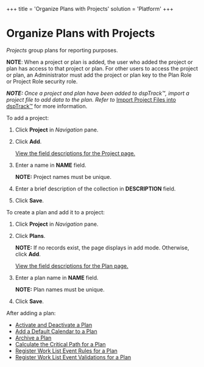 +++
title = 'Organize Plans with Projects'
solution = 'Platform'
+++

# Organize Plans with Projects

*Projects* group plans for reporting purposes.

<span style="font-weight: bold;">NOTE</span>: When a project or plan is
added, the user who added the project or plan has access to that project
or plan. For other users to access the project or plan, an Administrator
must add the project or plan key to the Plan Role or Project Role
security role.

*<span style="font-weight: bold;">NOTE:</span> Once a project and plan
have been added to dspTrack™, import a project file to add data to the
plan. Refer to* [Import Project Files into
dspTrack™](Import_Project_Files_into_dspTrack) for more
information.

To add a project:

1.  Click **Project** in *Navigation* pane.

2.  Click **Add**.
    
    [View the field descriptions for the Project
    page.](../Page_Desc/Project_)

3.  Enter a name in **NAME** field.
    
    **NOTE:** Project names must be unique.

4.  Enter a brief description of the collection in **DESCRIPTION**
    field.

5.  Click **Save**.

To create a plan and add it to a project:

1.  Click **Project** in *Navigation* pane.

2.  Click **Plans**.
    
    **NOTE:** If no records exist, the page displays in add mode.
    Otherwise, click **<span>Add</span>**.
    
    [View the field descriptions for the Plan
    page.](../Page_Desc/Plan_H)

3.  Enter a plan name in **NAME** field.
    
    **NOTE:** Plan names must be unique.

4.  Click **Save**.

After adding a plan:

  - [Activate and Deactivate a Plan](Activate_and_Deactivate_a_Plan)
  - [Add a Default Calendar to a
    Plan](Add_a_Default_Calendar_to_a_Plan1)
  - [Archive a Plan](Archive_a_Plan)
  - [Calculate the Critical Path for a
    Plan](Calculate_the_Critical_Path_for_a_Plan)
  - [Register Work List Event Rules for a
    Plan](Register_Work_List_Event_Rules_for_a_Plan)
  - [Register Work List Event Validations for a
    Plan](Register_WorkList_Event_Validations_Plan)
